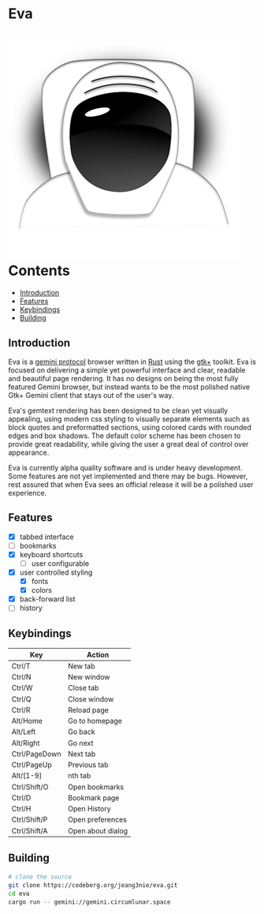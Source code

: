 # Eva
![Eva icon](data/eva.svg)
<br/>
Contents
========
* [Introduction](#introduction)
* [Features](#features)
* [Keybindings](#keybindings)
* [Building](#building)
## Introduction
Eva is a [gemini protocol](https://gemini.circumlunar.space/) browser written in
[Rust](https://rust-lang.org) using the [gtk+](https://gtk-rs.org/) toolkit. Eva
is focused on delivering a simple yet powerful interface and clear, readable
and beautiful page rendering. It has no designs on being the most fully featured
Gemini browser, but instead wants to be the most polished native Gtk+ Gemini
client that stays out of the user's way.

Eva's gemtext rendering has been designed to be clean yet visually appealing,
using modern css styling to visually separate elements such as block quotes and
preformatted sections, using colored cards with rounded edges and box shadows.
The default color scheme has been chosen to provide great readability, while
giving the user a great deal of control over appearance.

Eva is currently alpha quality software and is under heavy development. Some
features are not yet implemented and there may be bugs. However, rest assured
that when Eva sees an official release it will be a polished user experience.
## Features
- [x] tabbed interface
- [ ] bookmarks
- [x] keyboard shortcuts
  - [ ] user configurable
- [x] user controlled styling
  - [x] fonts
  - [x] colors
- [x] back-forward list
- [ ] history

## Keybindings
| Key | Action |
| --- | --- |
| Ctrl/T | New tab |
| Ctrl/N | New window |
| Ctrl/W | Close tab |
| Ctrl/Q | Close window |
| Ctrl/R | Reload page |
| Alt/Home | Go to homepage |
| Alt/Left | Go back |
| Alt/Right | Go next |
| Ctrl/PageDown | Next tab |
| Ctrl/PageUp | Previous tab |
| Alt/[1-9] | nth tab |
| Ctrl/Shift/O | Open bookmarks |
| Ctrl/D | Bookmark page |
| Ctrl/H | Open History |
| Ctrl/Shift/P | Open preferences |
| Ctrl/Shift/A | Open about dialog |

## Building
```sh
# clone the source
git clone https://codeberg.org/jeang3nie/eva.git
cd eva
cargo run -- gemini://gemini.circumlunar.space
```
